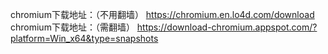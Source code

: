 chromium下载地址：（不用翻墙）
https://chromium.en.lo4d.com/download
chromium下载地址：（需翻墙）
https://download-chromium.appspot.com/?platform=Win_x64&type=snapshots